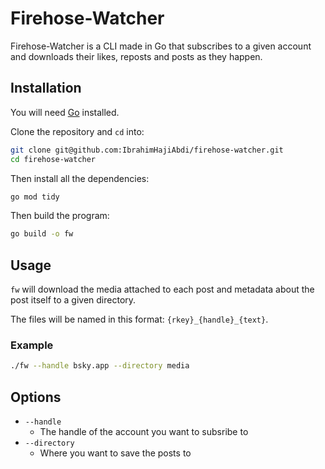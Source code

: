 # Firehose-Watcher

Firehose-Watcher is a CLI made in Go that subscribes to a given account and downloads their likes, reposts and posts as they happen.

## Installation
You will need [Go](https://go.dev/doc/install) installed.

Clone the repository and ``cd`` into:

```bash
git clone git@github.com:IbrahimHajiAbdi/firehose-watcher.git
cd firehose-watcher
```

Then install all the dependencies:
```bash
go mod tidy
```

Then build the program:

```bash
go build -o fw
```

## Usage
``fw`` will download the media attached to each post and metadata about the post itself to a given directory. 

The files will be named in this format: ``{rkey}_{handle}_{text}``.

### Example

```bash
./fw --handle bsky.app --directory media
```

## Options
- ``--handle``
  - The handle of the account you want to subsribe to
- ``--directory``
  - Where you want to save the posts to